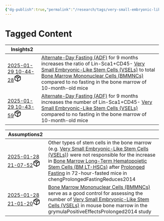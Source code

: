 ```yaml
---
{"dg-publish":true,"permalink":"/research/tags/very-small-embryonic-like-stem-cells-vse-ls/","updated":"2025-01-30T16:36:57-05:00"}
---
```


# Tagged Content
<div><table class="dataview table-view-table"><thead class="table-view-thead"><tr class="table-view-tr-header"><th class="table-view-th"><span>Insights</span><span class="dataview small-text">2</span></th><th class="table-view-th"><span></span></th></tr></thead><tbody class="table-view-tbody"><tr><td><span><a data-tooltip-position="top" aria-label="Research/Insights/2025-01-29 10-44-28.md" data-href="Research/Insights/2025-01-29 10-44-28.md" href="Research/Insights/2025-01-29 10-44-28.md" class="internal-link" target="_blank" rel="noopener nofollow" fileclass-name="Research Links">2025-01-29 10-44-28</a><a class="metadata-menu fileclass-icon"><svg xmlns="http://www.w3.org/2000/svg" width="24" height="24" viewBox="0 0 24 24" fill="none" stroke="currentColor" stroke-width="2" stroke-linecap="round" stroke-linejoin="round" class="svg-icon lucide-package"><path d="m7.5 4.27 9 5.15"></path><path d="M21 8a2 2 0 0 0-1-1.73l-7-4a2 2 0 0 0-2 0l-7 4A2 2 0 0 0 3 8v8a2 2 0 0 0 1 1.73l7 4a2 2 0 0 0 2 0l7-4A2 2 0 0 0 21 16Z"></path><path d="m3.3 7 8.7 5 8.7-5"></path><path d="M12 22V12"></path></svg></a></span></td><td><span><a data-href="Alternate-Day Fasting (ADF)" href="Alternate-Day Fasting (ADF)" class="internal-link" target="_blank" rel="noopener nofollow">Alternate-Day Fasting (ADF)</a> for 9 months increases the ratio of Lin-Sca1+CD45- <a data-href="Very Small Embryonic-Like Stem Cells (VSELs)" href="Very Small Embryonic-Like Stem Cells (VSELs)" class="internal-link" target="_blank" rel="noopener nofollow">Very Small Embryonic-Like Stem Cells (VSELs)</a> to total <a data-href="Bone Marrow Mononuclear Cells (BMMNCs)" href="Bone Marrow Mononuclear Cells (BMMNCs)" class="internal-link" target="_blank" rel="noopener nofollow">Bone Marrow Mononuclear Cells (BMMNCs)</a> compared to no fasting in the bone marrow of 10-month-old mice</span></td></tr><tr><td><span><a data-tooltip-position="top" aria-label="Research/Insights/2025-01-29 10-43-59.md" data-href="Research/Insights/2025-01-29 10-43-59.md" href="Research/Insights/2025-01-29 10-43-59.md" class="internal-link" target="_blank" rel="noopener nofollow" fileclass-name="Research Links">2025-01-29 10-43-59</a><a class="metadata-menu fileclass-icon"><svg xmlns="http://www.w3.org/2000/svg" width="24" height="24" viewBox="0 0 24 24" fill="none" stroke="currentColor" stroke-width="2" stroke-linecap="round" stroke-linejoin="round" class="svg-icon lucide-package"><path d="m7.5 4.27 9 5.15"></path><path d="M21 8a2 2 0 0 0-1-1.73l-7-4a2 2 0 0 0-2 0l-7 4A2 2 0 0 0 3 8v8a2 2 0 0 0 1 1.73l7 4a2 2 0 0 0 2 0l7-4A2 2 0 0 0 21 16Z"></path><path d="m3.3 7 8.7 5 8.7-5"></path><path d="M12 22V12"></path></svg></a></span></td><td><span><a data-href="Alternate-Day Fasting (ADF)" href="Alternate-Day Fasting (ADF)" class="internal-link" target="_blank" rel="noopener nofollow">Alternate-Day Fasting (ADF)</a> for 9 months increases the number of Lin-Sca1+CD45- <a data-href="Very Small Embryonic-Like Stem Cells (VSELs)" href="Very Small Embryonic-Like Stem Cells (VSELs)" class="internal-link" target="_blank" rel="noopener nofollow">Very Small Embryonic-Like Stem Cells (VSELs)</a> compared to no fasting in the bone marrow of 10-month-old mice</span></td></tr></tbody></table></div><div><table class="dataview table-view-table"><thead class="table-view-thead"><tr class="table-view-tr-header"><th class="table-view-th"><span>Assumptions</span><span class="dataview small-text">2</span></th><th class="table-view-th"><span></span></th></tr></thead><tbody class="table-view-tbody"><tr><td><span><a data-tooltip-position="top" aria-label="Research/Assumptions/2025-01-28 21-07-52.md" data-href="Research/Assumptions/2025-01-28 21-07-52.md" href="Research/Assumptions/2025-01-28 21-07-52.md" class="internal-link" target="_blank" rel="noopener nofollow" fileclass-name="Research Links">2025-01-28 21-07-52</a><a class="metadata-menu fileclass-icon"><svg xmlns="http://www.w3.org/2000/svg" width="24" height="24" viewBox="0 0 24 24" fill="none" stroke="currentColor" stroke-width="2" stroke-linecap="round" stroke-linejoin="round" class="svg-icon lucide-package"><path d="m7.5 4.27 9 5.15"></path><path d="M21 8a2 2 0 0 0-1-1.73l-7-4a2 2 0 0 0-2 0l-7 4A2 2 0 0 0 3 8v8a2 2 0 0 0 1 1.73l7 4a2 2 0 0 0 2 0l7-4A2 2 0 0 0 21 16Z"></path><path d="m3.3 7 8.7 5 8.7-5"></path><path d="M12 22V12"></path></svg></a></span></td><td><span>Other types of stem cells in the bone marrow (e.g. <a data-href="Very Small Embryonic-Like Stem Cells (VSELs)" href="Very Small Embryonic-Like Stem Cells (VSELs)" class="internal-link" target="_blank" rel="noopener nofollow">Very Small Embryonic-Like Stem Cells (VSELs)</a>) were not responsible for the increase in <a data-href="Bone Marrow Long-Term Hematopoietic Stem Cells (BM LT-HSCs)" href="Bone Marrow Long-Term Hematopoietic Stem Cells (BM LT-HSCs)" class="internal-link" target="_blank" rel="noopener nofollow">Bone Marrow Long-Term Hematopoietic Stem Cells (BM LT-HSCs)</a> after <a data-href="Prolonged Fasting" href="Prolonged Fasting" class="internal-link" target="_blank" rel="noopener nofollow">Prolonged Fasting</a> in 72-hour-fasted mice in chengProlongedFastingReduces2014</span></td></tr><tr><td><span><a data-tooltip-position="top" aria-label="Research/Assumptions/2025-01-28 21-01-20.md" data-href="Research/Assumptions/2025-01-28 21-01-20.md" href="Research/Assumptions/2025-01-28 21-01-20.md" class="internal-link" target="_blank" rel="noopener nofollow" fileclass-name="Research Links">2025-01-28 21-01-20</a><a class="metadata-menu fileclass-icon"><svg xmlns="http://www.w3.org/2000/svg" width="24" height="24" viewBox="0 0 24 24" fill="none" stroke="currentColor" stroke-width="2" stroke-linecap="round" stroke-linejoin="round" class="svg-icon lucide-package"><path d="m7.5 4.27 9 5.15"></path><path d="M21 8a2 2 0 0 0-1-1.73l-7-4a2 2 0 0 0-2 0l-7 4A2 2 0 0 0 3 8v8a2 2 0 0 0 1 1.73l7 4a2 2 0 0 0 2 0l7-4A2 2 0 0 0 21 16Z"></path><path d="m3.3 7 8.7 5 8.7-5"></path><path d="M12 22V12"></path></svg></a></span></td><td><span><a data-href="Bone Marrow Mononuclear Cells (BMMNCs)" href="Bone Marrow Mononuclear Cells (BMMNCs)" class="internal-link" target="_blank" rel="noopener nofollow">Bone Marrow Mononuclear Cells (BMMNCs)</a> serve as a good control for assessing the number of <a data-href="Very Small Embryonic-Like Stem Cells (VSELs)" href="Very Small Embryonic-Like Stem Cells (VSELs)" class="internal-link" target="_blank" rel="noopener nofollow">Very Small Embryonic-Like Stem Cells (VSELs)</a> in mouse bone marrow in the grymulaPositiveEffectsProlonged2014 study</span></td></tr></tbody></table></div>

